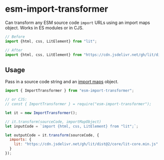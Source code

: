 # esm-import-transformer

Can transform any ESM source code `import` URLs using an import maps object. Works in ES modules or in CJS.

```js
// Before
import {html, css, LitElement} from "lit";

// After
import {html, css, LitElement} from "https://cdn.jsdelivr.net/gh/lit/dist@2/core/lit-core.min.js";
```

## Usage

Pass in a source code string and an [import maps](https://github.com/WICG/import-maps) object.

```js
import { ImportTransformer } from "esm-import-transformer";

// or CJS:
// const { ImportTransformer } = require("esm-import-transformer");

let it = new ImportTransformer();

// it.transform(sourceCode, importMapObject)
let inputCode = `import {html, css, LitElement} from "lit";`;

let outputCode = it.transform(sourceCode, {
  imports: {
    lit: "https://cdn.jsdelivr.net/gh/lit/dist@2/core/lit-core.min.js"
  }
});
```